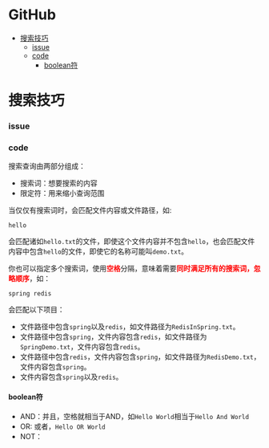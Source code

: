 <!-- omit from toc -->
# GitHub


- [搜索技巧](#搜索技巧)
    - [issue](#issue)
    - [code](#code)
      - [boolean符](#boolean符)

# 搜索技巧

### issue

### code

搜索查询由两部分组成：

- 搜索词：想要搜索的内容
- 限定符：用来缩小查询范围

当仅仅有搜索词时，会匹配文件内容或文件路径，如:
```text
hello
```

会匹配诸如`hello.txt`的文件，即使这个文件内容并不包含`hello`，也会匹配文件内容中包含`hello`的文件，即使它的名称可能叫`demo.txt`。

你也可以指定多个搜索词，使用<span style="color:red">**空格**</span>分隔，意味着需要<span style="color:red">**同时满足所有的搜索词，忽略顺序**</span>，如：

```text
spring redis
```

会匹配以下项目：
- 文件路径中包含`spring`以及`redis`，如文件路径为`RedisInSpring.txt`。
- 文件路径中包含`spring`，文件内容包含`redis`，如文件路径为`SpringDemo.txt`，文件内容包含`redis`。
- 文件路径中包含`redis`，文件内容包含`spring`，如文件路径为`RedisDemo.txt`，文件内容包含`spring`。
- 文件内容包含`spring`以及`redis`。

#### boolean符

- AND：并且，空格就相当于AND，如`Hello World`相当于`Hello And World`
- OR: 或者，`Hello OR World`
- NOT：




